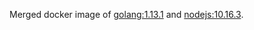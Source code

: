 Merged docker image of [golang:1.13.1](https://github.com/docker-library/golang) and [nodejs:10.16.3](https://github.com/nodejs/docker-node).
